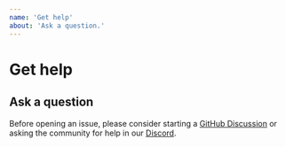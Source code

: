 ```yaml
---
name: 'Get help'
about: 'Ask a question.'
---
```


# Get help

## Ask a question

Before opening an issue, please consider starting a [GitHub Discussion](https://github.com/mui/base-ui/discussions) or asking the community for help in our [Discord](https://base-ui.com/r/discord).
